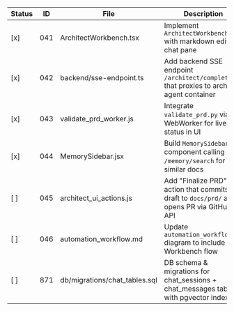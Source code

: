 | Status | ID  | File                                    | Description                                                                                         |
|--------|-----|-----------------------------------------|-----------------------------------------------------------------------------------------------------|
| [x]   | 041 | ArchitectWorkbench.tsx                  | Implement `ArchitectWorkbench.tsx` with markdown editor + chat pane                                 |
| [x]   | 042 | backend/sse-endpoint.ts                 | Add backend SSE endpoint `/architect/complete` that proxies to architect agent container            |
| [x]   | 043 | validate_prd_worker.js                  | Integrate `validate_prd.py` via WebWorker for live status in UI                                     |
| [x]   | 044 | MemorySidebar.jsx                       | Build `MemorySidebar` component calling `/memory/search` for similar docs                           |
| [ ]    | 045 | architect_ui_actions.js                 | Add "Finalize PRD" action that commits draft to `docs/prd/` and opens PR via GitHub API             |
| [ ]    | 046 | automation_workflow.md                  | Update `automation_workflow.md` diagram to include Workbench flow                                   |
| [ ]    | 871 | db/migrations/chat_tables.sql           | DB schema & migrations for chat_sessions + chat_messages tables with pgvector index                 |
